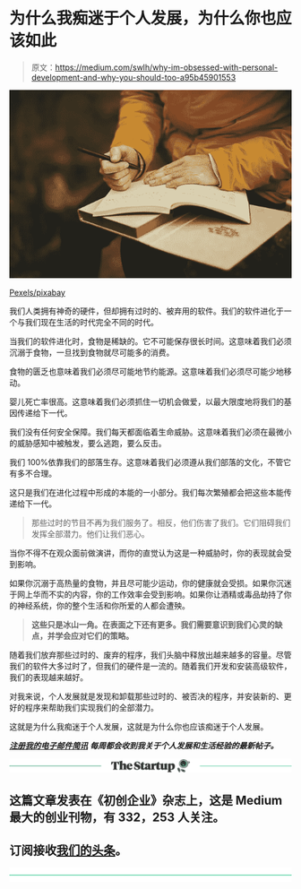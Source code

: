 # 为什么我痴迷于个人发展，为什么你也应该如此

> 原文：<https://medium.com/swlh/why-im-obsessed-with-personal-development-and-why-you-should-too-a95b45901553>

![](img/b28f9fefe8cd29ca1db3860bc0e4472c.png)

[Pexels/pixabay](https://pixabay.com/en/adult-blur-book-business-color-1850177/)

我们人类拥有神奇的硬件，但却拥有过时的、被弃用的软件。我们的软件进化于一个与我们现在生活的时代完全不同的时代。

当我们的软件进化时，食物是稀缺的。它不可能保存很长时间。这意味着我们必须沉溺于食物，一旦找到食物就尽可能多的消费。

食物的匮乏也意味着我们必须尽可能地节约能源。这意味着我们必须尽可能少地移动。

婴儿死亡率很高。这意味着我们必须抓住一切机会做爱，以最大限度地将我们的基因传递给下一代。

我们没有任何安全保障。我们每天都面临着生命威胁。这意味着我们必须在最微小的威胁感知中被触发，要么逃跑，要么反击。

我们 100%依靠我们的部落生存。这意味着我们必须遵从我们部落的文化，不管它有多不合理。

这只是我们在进化过程中形成的本能的一小部分。我们每次繁殖都会把这些本能传递给下一代。

> 那些过时的节目不再为我们服务了。相反，他们伤害了我们。它们阻碍我们发挥全部潜力。他们让我们恶心。

当你不得不在观众面前做演讲，而你的直觉认为这是一种威胁时，你的表现就会受到影响。

如果你沉溺于高热量的食物，并且尽可能少运动，你的健康就会受损。如果你沉迷于网上华而不实的内容，你的工作效率会受到影响。如果你让酒精或毒品劫持了你的神经系统，你的整个生活和你所爱的人都会遭殃。

> **这些只是冰山一角。在表面之下还有更多。我们需要意识到我们心灵的缺点，并学会应对它们的策略。**

随着我们放弃那些过时的、废弃的程序，我们头脑中释放出越来越多的容量。尽管我们的软件大多过时了，但我们的硬件是一流的。随着我们开发和安装高级软件，我们的表现越来越好。

对我来说，个人发展就是发现和卸载那些过时的、被否决的程序，并安装新的、更好的程序来帮助我们实现我们的全部潜力。

这就是为什么我痴迷于个人发展，这就是为什么你也应该痴迷于个人发展。

[***注册我的电子邮件简讯***](https://ideavisionaction.com/email-newsletter/) ***每周都会收到我关于个人发展和生活经验的最新帖子。***

[![](img/308a8d84fb9b2fab43d66c117fcc4bb4.png)](https://medium.com/swlh)

## 这篇文章发表在《初创企业》杂志上，这是 Medium 最大的创业刊物，有 332，253 人关注。

## 订阅接收[我们的头条](http://growthsupply.com/the-startup-newsletter/)。

[![](img/b0164736ea17a63403e660de5dedf91a.png)](https://medium.com/swlh)